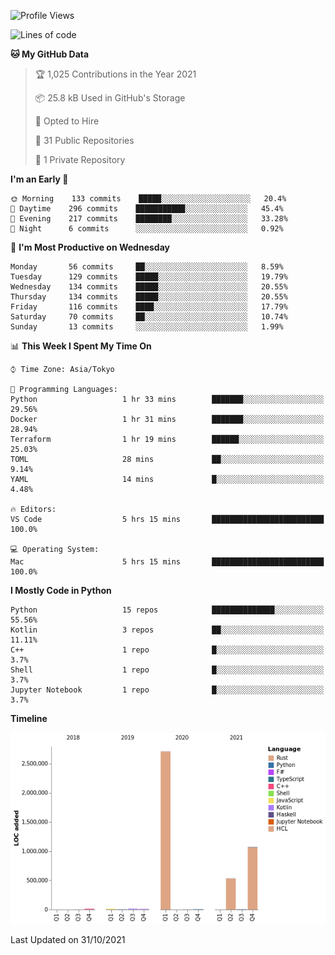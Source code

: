 <!--START_SECTION:waka-->
![Profile Views](http://img.shields.io/badge/Profile%20Views-0-blue)

![Lines of code](https://img.shields.io/badge/From%20Hello%20World%20I%27ve%20Written-4.4%20million%20lines%20of%20code-blue)

**🐱 My GitHub Data** 

> 🏆 1,025 Contributions in the Year 2021
 > 
> 📦 25.8 kB Used in GitHub's Storage 
 > 
> 💼 Opted to Hire
 > 
> 📜 31 Public Repositories 
 > 
> 🔑 1 Private Repository 
 > 
**I'm an Early 🐤** 

```text
🌞 Morning    133 commits    █████░░░░░░░░░░░░░░░░░░░░   20.4% 
🌆 Daytime    296 commits    ███████████░░░░░░░░░░░░░░   45.4% 
🌃 Evening    217 commits    ████████░░░░░░░░░░░░░░░░░   33.28% 
🌙 Night      6 commits      ░░░░░░░░░░░░░░░░░░░░░░░░░   0.92%

```
📅 **I'm Most Productive on Wednesday** 

```text
Monday       56 commits     ██░░░░░░░░░░░░░░░░░░░░░░░   8.59% 
Tuesday      129 commits    █████░░░░░░░░░░░░░░░░░░░░   19.79% 
Wednesday    134 commits    █████░░░░░░░░░░░░░░░░░░░░   20.55% 
Thursday     134 commits    █████░░░░░░░░░░░░░░░░░░░░   20.55% 
Friday       116 commits    ████░░░░░░░░░░░░░░░░░░░░░   17.79% 
Saturday     70 commits     ██░░░░░░░░░░░░░░░░░░░░░░░   10.74% 
Sunday       13 commits     ░░░░░░░░░░░░░░░░░░░░░░░░░   1.99%

```


📊 **This Week I Spent My Time On** 

```text
⌚︎ Time Zone: Asia/Tokyo

💬 Programming Languages: 
Python                   1 hr 33 mins        ███████░░░░░░░░░░░░░░░░░░   29.56% 
Docker                   1 hr 31 mins        ███████░░░░░░░░░░░░░░░░░░   28.94% 
Terraform                1 hr 19 mins        ██████░░░░░░░░░░░░░░░░░░░   25.03% 
TOML                     28 mins             ██░░░░░░░░░░░░░░░░░░░░░░░   9.14% 
YAML                     14 mins             █░░░░░░░░░░░░░░░░░░░░░░░░   4.48%

🔥 Editors: 
VS Code                  5 hrs 15 mins       █████████████████████████   100.0%

💻 Operating System: 
Mac                      5 hrs 15 mins       █████████████████████████   100.0%

```

**I Mostly Code in Python** 

```text
Python                   15 repos            ██████████████░░░░░░░░░░░   55.56% 
Kotlin                   3 repos             ██░░░░░░░░░░░░░░░░░░░░░░░   11.11% 
C++                      1 repo              █░░░░░░░░░░░░░░░░░░░░░░░░   3.7% 
Shell                    1 repo              █░░░░░░░░░░░░░░░░░░░░░░░░   3.7% 
Jupyter Notebook         1 repo              █░░░░░░░░░░░░░░░░░░░░░░░░   3.7%

```


**Timeline**

![Chart not found](https://raw.githubusercontent.com/kitagawa-hr/kitagawa-hr/main/charts/bar_graph.png) 


 Last Updated on 31/10/2021
<!--END_SECTION:waka-->
